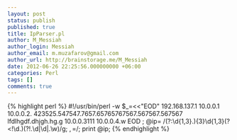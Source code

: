 ```yaml
---
layout: post
status: publish
published: true
title: IpParser.pl
author: M_Messiah
author_login: Messiah
author_email: m.muzafarov@gmail.com
author_url: http://brainstorage.me/M_Messiah
date: 2012-06-26 22:25:56.000000000 +06:00
categories: Perl
tags: []
comments: true
---
```

{% highlight perl %}
#!/usr/bin/perl -w
 $_=<<"EOD"
192.168.137.1
10.0.0.1
10.0.0.2.
423525.547547.7657.65765767567.567567.567567
lfdlhgdf.dhjgh.hg.g
10.0.0.3111
10.0.0.4.w
EOD
 ;
@ip= /(?:\d{1,3}\.){3}\d{1,3}(?<!\d\.)(?!\.\d|\d|\.\w)/g;
 $,=$/;
print @ip;
{% endhighlight %}
